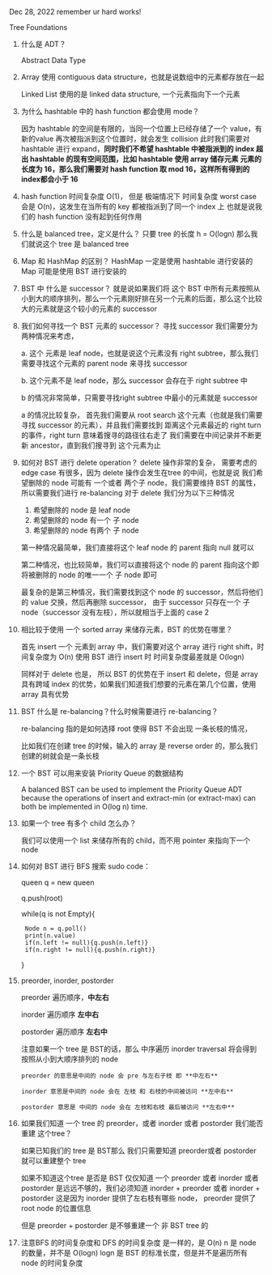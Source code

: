 Dec 28, 2022 remember ur hard works!

Tree Foundations

1. 什么是 ADT？ 
   
   Abstract Data Type

   
2. Array 使用 contiguous data structure，也就是说数组中的元素都存放在一起
   
   Linked List 使用的是 linked data structure, 一个元素指向下一个元素


3. 为什么 hashtable 中的 hash function 都会使用 mode？
   
   因为 hashtable 的空间是有限的，当同一个位置上已经存储了一个 value，有新的value 再次被指派到这个位置时，就会发生 collision
   此时我们需要对hashtable 进行 expand，**同时我们不希望 hashtable 中被指派到的 index 超出 hashtable 的现有空间范围，比如 hashtable 使用 array 储存元素
   元素的长度为 16，那么我们需要对 hash function 取 mod 16，这样所有得到的 index都会小于 16**
   

4. hash function 时间复杂度 O(1)， 但是 极端情况下 时间复杂度 worst case 会是 O(n)，这发生在当所有的 key 都被指派到了同一个 index 上
   也就是说我们的 hash function 没有起到任何作用
   

5. 什么是 balanced tree，定义是什么？
   只要 tree 的长度 h = O(logn) 那么我们就说这个 tree 是 balanced tree
   
   
6. Map 和 HashMap 的区别？
   HashMap 一定是使用 hashtable 进行安装的
   Map 可能是使用 BST 进行安装的
   

7. BST 中 什么是 successor？ 
   就是说如果我们将 这个 BST 中所有元素按照从小到大的顺序排列，那么一个元素刚好排在另一个元素的后面，那么这个比较大的元素就是这个较小的元素的 successor
   

8. 我们如何寻找一个 BST 元素的 successor？
   寻找 successor 我们需要分为两种情况来考虑， 
   
   a. 这个 元素是 leaf node，也就是说这个元素没有 right subtree，那么我们需要寻找这个元素的 parent node 来寻找 successor
   
   b. 这个元素不是 leaf node，那么 successor 会存在于 right subtree 中
   
   b 的情况非常简单，只需要寻找right subtree 中最小的元素就是 successor
   
   a 的情况比较复杂， 首先我们需要从 root search 这个元素（也就是我们需要寻找 successor 的元素），并且我们需要找到 距离这个元素最近的 right turn 的事件，right turn 意味着搜寻的路径往右走了
   我们需要在中间记录并不断更新 ancestor，直到我们搜寻到 这个元素为止


9. 如何对 BST 进行 delete operation？
   delete 操作非常的复杂， 需要考虑的 edge case 有很多，因为 delete 操作会发生在tree 的中间，也就是说 我们希望删除的 node 可能有 一个或者 两个子 node，我们需要维持 BST 的属性，所以需要我们进行 re-balancing
   对于 delete 我们分为以下三种情况
   1. 希望删除的 node 是 leaf node
   2. 希望删除的 node 有一个 子 node 
   3. 希望删除的 node 有两个 子 node
   
   第一种情况最简单，我们直接将这个 leaf node 的 parent 指向 null 就可以

   第二种情况，也比较简单，我们可以直接将这个 node 的 parent 指向这个即将被删除的 node 的唯一一个 子 node 即可

   最复杂的是第三种情况，我们需要找到这个 node 的 successor，然后将他们的 value 交换，然后再删除 successor， 由于 successor 只存在一个 子 node（successor 没有左枝），所以就相当于上面的 case 2


10. 相比较于使用 一个 sorted array 来储存元素，BST 的优势在哪里？

      首先 insert 一个 元素到 array 中，我们需要对这个 array 进行 right shift，时间复杂度为 O(n)
      使用 BST 进行 insert 时 时间复杂度最差就是 O(logn)

      同样对于 delete 也是， 所以 BST 的优势在于 insert 和 delete，但是 array 具有跨域 index 的优势，如果我们知道我们想要的元素在第几个位置，使用 array 具有优势


11. BST 什么是 re-balancing？什么时候需要进行 re-balancing？
      
      re-balancing 指的是如何选择 root 使得 BST 不会出现 一条长枝的情况，
    
      比如我们在创建 tree 的时候，输入的 array 是 reverse order 的，那么我们创建的树就会是一条长枝


12. 一个 BST 可以用来安装 Priority Queue 的数据结构

      A balanced BST can be used to implement the Priority Queue ADT because the operations of insert and extract-min (or extract-max) can both be implemented in O(log n) time.  

13. 如果一个 tree 有多个 child 怎么办？

      我们可以使用一个 list 来储存所有的 child，而不用 pointer 来指向下一个 node

14. 如何对 BST 进行 BFS 搜索
      sudo code：
       
      queen q = new queen
   
      q.push(root)
   
      while(q is not Empty){
   
         Node n = q.poll()
         print(n.value)
         if(n.left != null){q.push(n.left)}
         if(n.right != null){q.push(n.right)}
      }

15. preorder, inorder, postorder

      preorder 遍历顺序，**中左右**
   
      inorder 遍历顺序 **左中右**
   
      postorder 遍历顺序 **左右中**

      注意如果一个 tree 是 BST的话，那么 中序遍历 inorder traversal 将会得到 按照从小到大顺序排列的 node

        preorder 的意思是中间的 node 会 pre 与左右子枝 即 **中左右**
        
        inorder 意思是中间的 node 会在 左枝 和 右枝的中间被访问 **左中右**

        postorder 意思是 中间的 node 会在 左枝和右枝 最后被访问 **左右中**


16. 如果我们知道 一个 tree 的 preorder，或者 inorder 或者 postorder 我们能否重建 这个tree？
    
    如果已知我们的 tree 是 BST那么 我们只需要知道 preorder或者 postorder 就可以重建整个 tree

    如果不知道这个tree 是否是 BST 仅仅知道 一个 preorder 或者 inorder 或者 postorder 是远远不够的，我们必须知道 inorder + preorder 或者 inorder + postorder
    这是因为 inorder 提供了左右枝有哪些 node， preorder 提供了 root node 的位置信息 
    
    但是 preorder + postorder 是不够重建一个 非 BST tree 的


17. 注意BFS 的时间复杂度和 DFS 的时间复杂度 是一样的，是 O(n) n 是 node 的数量，并不是 O(logn) logn 是 BST 的标准长度，但是并不是遍历所有 node 的时间复杂度 